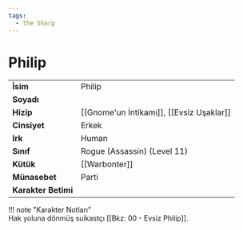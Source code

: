 ```yaml
---
tags:
  - the Sharp
---  
```

# Philip   
  
<div class="grid" markdown>  
  
|  |  |  
|---|---|  
| **İsim** | Philip |  
| **Soyadı** |  |  
| **Hizip** | [[Gnome'un İntikamı]], [[Evsiz Uşaklar]] |  
| **Cinsiyet** | Erkek |  
| **Irk** | Human |  
| **Sınıf** | Rogue (Assassin) (Level 11) |  
| **Kütük** | [[Warbonter]] |  
| **Münasebet** | Parti |  
| **Karakter Betimi** |  |  
  
  
!!! note "Karakter Notları"  
	Hak yoluna dönmüş suikastçı [[Bkz: 00 - Evsiz Philip]].  
  
  
</div>